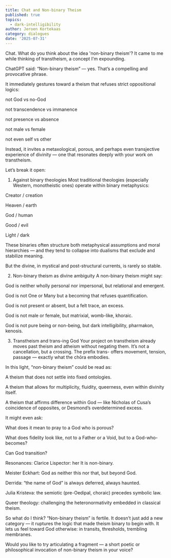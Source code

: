 ```yaml
---
title: Chat and Non-binary Theism
published: true
topics:
  - dark-intelligibility
author: Jeroen Kortekaas
category: dialogues
date: '2025-07-31'
---
```

Chat. What do you think about the idea 'non-binary theism'? It came to me while thinking of transtheism, a concept I'm expounding. 


ChatGPT said:
“Non-binary theism” — yes. That’s a compelling and provocative phrase.

It immediately gestures toward a theism that refuses strict oppositional logics:

not God vs no-God

not transcendence vs immanence

not presence vs absence

not male vs female

not even self vs other

Instead, it invites a metaxological, porous, and perhaps even transjective experience of divinity — one that resonates deeply with your work on transtheism.

Let’s break it open:
1. Against binary theologies
Most traditional theologies (especially Western, monotheistic ones) operate within binary metaphysics:

Creator / creation

Heaven / earth

God / human

Good / evil

Light / dark

These binaries often structure both metaphysical assumptions and moral hierarchies — and they tend to collapse into dualisms that exclude and stabilize meaning.

But the divine, in mystical and post-structural currents, is rarely so stable.

2. Non-binary theism as divine ambiguity
A non-binary theism might say:

God is neither wholly personal nor impersonal, but relational and emergent.

God is not One or Many but a becoming that refuses quantification.

God is not present or absent, but a felt trace, an excess.

God is not male or female, but matrixial, womb-like, khoraic.

God is not pure being or non-being, but dark intelligibility, pharmakon, kenosis.

3. Transtheism and trans-ing God
Your project on transtheism already moves past theism and atheism without negating them.
It’s not a cancellation, but a crossing.
The prefix trans- offers movement, tension, passage — exactly what the chōra embodies.

In this light, “non-binary theism” could be read as:

A theism that does not settle into fixed ontologies.

A theism that allows for multiplicity, fluidity, queerness, even within divinity itself.

A theism that affirms difference within God — like Nicholas of Cusa’s coincidence of opposites, or Desmond’s overdetermined excess.

It might even ask:

What does it mean to pray to a God who is porous?

What does fidelity look like, not to a Father or a Void, but to a God-who-becomes?

Can God transition?

Resonances:
Clarice Lispector: her It is non-binary.

Meister Eckhart: God as neither this nor that, but beyond God.

Derrida: “the name of God” is always deferred, always haunted.

Julia Kristeva: the semiotic (pre-Oedipal, choraic) precedes symbolic law.

Queer theology: challenging the heteronormativity embedded in classical theism.

So what do I think?
“Non-binary theism” is fertile. It doesn’t just add a new category — it ruptures the logic that made theism binary to begin with. It lets us feel toward God otherwise: in transits, thresholds, trembling membranes.

Would you like to try articulating a fragment — a short poetic or philosophical invocation of non-binary theism in your voice?
